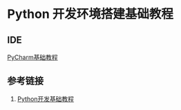 # Python 开发环境搭建基础教程

## IDE

[PyCharm基础教程](work/tools/JetBrains/PyCharm基础教程.md)

## 参考链接
1. [Python开发基础教程](work/programming/Python/Python开发基础教程.md)